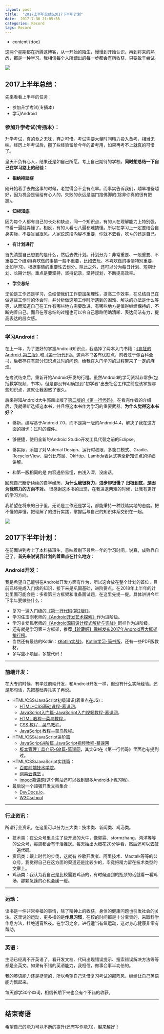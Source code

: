 ```yaml
---
layout: post
title:  "2017上半年总结&2017下半年计划"
date:  2017-7-30 21:05:56
categories: Record
tags: Record
---
```

* content
{:toc}

这两个星期都在折腾这博客，从一开始的陌生，慢慢到开始认识，再到将来的熟悉，都是一种学习。我相信每个人所踏出的每一步都会有所收获，只要敢于尝试。




![](http://i.imgur.com/IbhAAwR.jpg)

## 2017上半年总结：

先来看看上半年的任务：

- 参加升学考试(专插本）
- 学习Android

### 参加升学考试(专插本）：


升学考试，真的食之无味，弃之可惜。考试需要大量时间精力投入备考，相当无味。经历上年考试后，攒了些经验留给今年的备考用，如果再考不上就真的可惜了。

皇天不负有心人，结果还是如自己所愿，考上自己期待的学校。**同时想总结一下自己在学习路上的经验：**

- **拒绝拖延症**

刚开始着手去做这事的时候，老觉得会不会有点早。而事实告诉我们，越早准备越好，因为机会是留给有心人的，失败的永远是临门抱佛脚的(除非你真的很有把握)。


- **知根知底**

因为每个人都有自己的长处和缺点，同一个知识点，有的人在理解能力上特别强，书看一遍就弄懂了。相反，有的人看七八遍都难搞懂。所以在学习上一定要结合自身实际，不要盲目跟风。人家说这段内容不重要，你就不去看，吃亏的还是自己。


- **有计划进行**

首先清楚自己想要的是什么，然后去做计划。计划分为：非常重要、一般重要、不重要三个级别(喜欢做的事情一般不重要，比如去玩。不喜欢做的事情特别重要，比如学习)，根据事情的重要性去划分。除此之外，还可以分为每日计划、短期计划、长期计划。重点是要坚持，坚持记录，坚持规划，不断提高效率。


- **学会总结**

无论是工作还是学习，总结使我们工作更加条理性，提高工作效率，在总结自己在做这些工作时的体会时，并分析做这项工作时所遇到的困难、解决的办法是什么等等，从而知道自己在工作有哪些地方需要改进，有哪些地方是值得继续保持的，不断完善自己。而且在写总结的过程也可以令自己思路明确清晰、表达简洁有力，提高表达的层次感。



----------


### 学习Android：

在上一年，为了更好的掌握Android知识点，我选择了两本入门书籍：[《疯狂的Android-第三版》](https://baike.baidu.com/item/%E7%96%AF%E7%8B%82Android%E8%AE%B2%E4%B9%89/5874463?fr=aladdin)和[《第一行代码》](https://baike.baidu.com/item/%E7%AC%AC%E4%B8%80%E8%A1%8C%E4%BB%A3%E7%A0%81/18619612?fr=aladdin)。这两本书各有优缺点，前者过于像百科全书，后者存在有部分知识点过时的问题，给我在入门学习的过程带来了一定的麻烦。

在考试结束后，重新开始Android开发的行程。虽然Android的学习资料非常多(包括教学视频、书本)，但是都没有明确提到"初学者"出去社会工作之前应该掌握哪些知识点，这就让我困惑了很久。

后来得知Android大牛郭霖出版了[第二版的《第一行代码》](https://baike.baidu.com/item/%E7%AC%AC%E4%B8%80%E8%A1%8C%E4%BB%A3%E7%A0%81%EF%BC%88%E7%AC%AC2%E7%89%88%EF%BC%89/20365693?fr=aladdin)，在看完作者的介绍后，我就果断选择这本书，并且将这本书作为学习的重要武器。**为什么觉得这本书好？**


- 够新，编写基于Android 7.0，而不是第一版的Android4.4，解决了我在这方面的担忧：过时的控件。

- 够便捷，使用全新的Android Studio开发工具代替之前的Eclipse。

- 够实际，添加了对Material Design、运行时权限、多窗口模式、Gradle、RecyclerView、百分比布局、OkHttp、Lambda表达式等全新知识点的详细讲解。

- 和第一版相同的是 内容通俗易懂，由浅入深，没废话。


回想自己断断续续的自学经历，**为什么我很努力，进步却很慢？ 归根到底，是因为我努力的方向不对。** 很感谢这本书的出现，在我进退两难的时候，让我有更好的学习方向。


我希望在将来的日子里，无论是工作还是学习，都能秉持一种践踏实地的态度。把不懂的弄懂，把理解了的进行实践，掌握后与自己的知识体系交织在一起。





![](http://i.imgur.com/ZWL78yd.jpg)

## 2017下半年计划：

在前面讲到考上了本科插班生，意味着剩下最后一年的学习时间。说真，成败靠自己了。**首先来说说我计划的着重点在什么地方：**

### Android开发：

我是希望自己能够在Android开发方面有作为，所以这会放在整个计划的首位，目前已经完成入门级的知识，接下来是巩固基础，进阶要点。在2018年上半年的计划里面可能会是：多看第三方框架和准备面试题，在这里先提一提。具体讲讲今年下半年要做些什么：

- 复习一遍入门级的[《第一行代码(第2版)》](https://baike.baidu.com/item/%E7%AC%AC%E4%B8%80%E8%A1%8C%E4%BB%A3%E7%A0%81%EF%BC%88%E7%AC%AC2%E7%89%88%EF%BC%89)。
- 学习任玉刚老师的[《Android开发艺术探索》](https://baike.baidu.com/item/Android%E5%BC%80%E5%8F%91%E8%89%BA%E6%9C%AF%E6%8E%A2%E7%B4%A2/18526051?fr=aladdin)作为进阶级。
- 学习关爱民老师的[《Android源码设计模式解析与实战》](https://baike.baidu.com/item/Android%E6%BA%90%E7%A0%81%E8%AE%BE%E8%AE%A1%E6%A8%A1%E5%BC%8F%E8%A7%A3%E6%9E%90%E4%B8%8E%E5%AE%9E%E6%88%98/20132021?fr=aladdin)同样作为进阶级。
- 还有就是学习第三方框架，推荐[【珍藏版】震撼发布2017年Android百大框架排行榜](http://mp.weixin.qq.com/s/QHs57yL509L0PRZ0L_8tvw)。
- 当然还有最热的Kotlin：[《Kotlin实战》](https://baike.baidu.com/item/Kotlin%E5%AE%9E%E6%88%98/22038538?fr=aladdin)，[Kotlin学习-简书版](http://www.jianshu.com/p/c37a1e7f30d6)，还有一些PDF版教材。
- 多写些小项目，多敲代码！
 

----------


### 前端开发：
在大专的时候，有学过前端开发，和Android开发一样，但没有什么实际经验。还是那句话，先把基础弄扎实了再说。

- HTML/CSS/JavaScript初级知识(着重点在JS)：
  -  [HTML+CSS基础课程-慕课网](http://www.imooc.com/learn/9)。 
  - [JavaScript入门篇-JavaScript入门视频教程-慕课网](http://www.imooc.com/learn/36)。 
  - [HTML 教程—菜鸟教程 ](http://www.runoob.com/html/html-tutorial.html)。
  -  [CSS 教程—菜鸟教程](http://www.runoob.com/css/css-tutorial.html)。 
  -  [JavaScript 教程—菜鸟教程](http://www.runoob.com/js/js-tutorial.html)。 
- HTML/CSS/JavaScript进阶篇
  - [JavaScript进阶篇_JavaScript视频教程-慕课网](http://www.imooc.com/learn/10)
  - [版本管理工具介绍-Git篇-慕课网](http://www.imooc.com/learn/208)，其实Git在《第一行代码》里面也有提到过。
- HTML/CSS/JavaScript实践篇：
  - [百度前端技术学院](http://ife.baidu.com/)。
  - [网易云课堂](http://study.163.com/category/front-end-development) 。
  - [imooc慕课网](http://www.imooc.com/)(这个网站还可以找到很多Android小练习哟)。
- 最后说一个超强开发文档集合：
     - [DevDocs.io](http://devdocs.io/)。
     - [W3Cschool](https://www.w3cschool.cn/)

----------
### 行业资讯：

所谓行业资讯，在这里可以分为三大类：技术类、新闻类、鸡汤类。

 - 技术类：在公众号里关注了些开发的大牛，像郭霖、stormzhang、鸿洋等等的公众号，每周都会有干活推送。每天抽出大概花20分钟看，然后还可以去敲一遍代码。
 - 资讯类：跟上时代的步伐，这就有 谷歌开发者、阿里技术、Mactalk等等的公众号，我觉得自己在这方面的渠道还是比较少的，毕竟把精力留在技术类型的文章上。
 - 鸡汤类：我认为我自己是比较需要鸡汤的，有时候遇到的瓶颈的话就看一看鸡汤，那颗急躁的心也会缓一缓。

----------

### 运动：
读书是一件非常幸福的事情，除了精神上的收获，身体的健康问题也引发社会的关注。这里说的运动，更多指的是**作息习惯**，在校的时间都是十分宝贵的，采取科学作息方法，杜绝通宵熬夜。在学习之余，进行适当有氧运动，这对身心健康非常有帮助。

----------

### 英语：
生活已经离不开英语了，看开发文档、代码出现错误提示、搜索错误解决方法等等都是全英文。如果有不错的英语能力，我相信，做事会事半功倍的。

我的英语能力还是挺渣的，所以希望自己凭借复习考试的那阵风，继续让自己英语能力飘起来。

每天都学30个单词，相信长期下来也会有个不错的收获。


----------

## 结束寄语

希望自己的能力可以不断的提升(还有写作能力)，越来越好！





